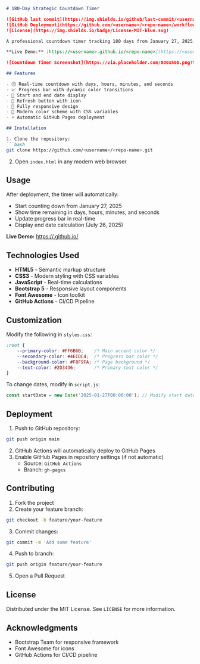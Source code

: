 ```markdown
# 180-Day Strategic Countdown Timer

![GitHub last commit](https://img.shields.io/github/last-commit/<username>/<repo-name>)
![GitHub Deployment](https://github.com/<username>/<repo-name>/workflows/Deploy/badge.svg)
![License](https://img.shields.io/badge/License-MIT-blue.svg)

A professional countdown timer tracking 180 days from January 27, 2025, featuring a modern UI with dynamic progress tracking and responsive design.

**Live Demo:** [https://<username>.github.io/<repo-name>](https://<username>.github.io/<repo-name>)

![Countdown Timer Screenshot](https://via.placeholder.com/800x500.png?text=Project+Horizon+Countdown+Timer+Screenshot)

## Features

- 🕒 Real-time countdown with days, hours, minutes, and seconds
- 📈 Progress bar with dynamic color transitions
- 📅 Start and end date display
- 🔄 Refresh button with icon
- 📱 Fully responsive design
- 🎨 Modern color scheme with CSS variables
- ⚡ Automatic GitHub Pages deployment

## Installation

1. Clone the repository:
```bash
git clone https://github.com/<username>/<repo-name>.git
```
2. Open `index.html` in any modern web browser

## Usage

After deployment, the timer will automatically:
- Start counting down from January 27, 2025
- Show time remaining in days, hours, minutes, and seconds
- Update progress bar in real-time
- Display end date calculation (July 26, 2025)

**Live Demo:** [https://<username>.github.io/<repo-name>](https://<username>.github.io/<repo-name>)

## Technologies Used

- **HTML5** - Semantic markup structure
- **CSS3** - Modern styling with CSS variables
- **JavaScript** - Real-time calculations
- **Bootstrap 5** - Responsive layout components
- **Font Awesome** - Icon toolkit
- **GitHub Actions** - CI/CD Pipeline

## Customization

Modify the following in `styles.css`:
```css
:root {
    --primary-color: #FF6B6B;    /* Main accent color */
    --secondary-color: #4ECDC4;  /* Progress bar color */
    --background-color: #F8F9FA; /* Page background */
    --text-color: #2D3436;       /* Primary text color */
}
```

To change dates, modify in `script.js`:
```javascript
const startDate = new Date('2025-01-27T00:00:00'); // Modify start date here
```

## Deployment

1. Push to GitHub repository:
```bash
git push origin main
```
2. GitHub Actions will automatically deploy to GitHub Pages
3. Enable GitHub Pages in repository settings (if not automatic)
   - Source: `GitHub Actions`
   - Branch: `gh-pages`

## Contributing

1. Fork the project
2. Create your feature branch:
```bash
git checkout -b feature/your-feature
```
3. Commit changes:
```bash
git commit -m 'Add some feature'
```
4. Push to branch:
```bash
git push origin feature/your-feature
```
5. Open a Pull Request

## License

Distributed under the MIT License. See `LICENSE` for more information.

## Acknowledgments

- Bootstrap Team for responsive framework
- Font Awesome for icons
- GitHub Actions for CI/CD pipeline
